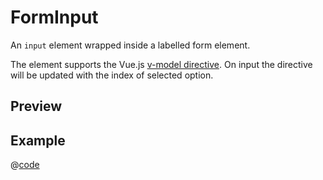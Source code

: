 # FormInput <Badge type="tip" text="since v0.22.0" vertical="top" /> <Badge type="themeable" text="themeable" vertical="top" />

An `input` element wrapped inside a labelled form element.

The element supports the Vue.js [v-model directive](https://vuejs.org/api/built-in-directives.html#v-model). On input the directive will be updated with the index of selected option.

## Preview
<DynamicComponentDisplay type="FormInput" :attach-v-model="true" label="ZipCode" name="ZipCode" id="ZipCodeInput" placeholder="Your ZipCode" description="Please enter a valid zip code" pattern="[0-9]{5}" format="85080"></DynamicComponentDisplay>

## Example
@[code](@examples/FormInput.vue)